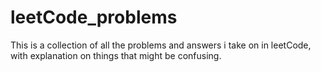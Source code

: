 # leetCode_problems

This is a collection of all the problems and answers i take on in leetCode, with explanation on things that might be confusing.
